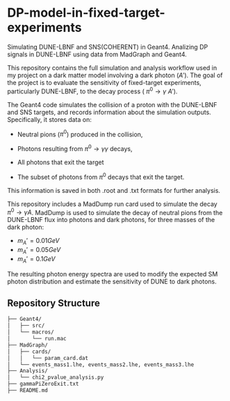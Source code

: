 # DP-model-in-fixed-target-experiments
Simulating DUNE-LBNF and SNS(COHERENT) in Geant4. Analizing DP signals in DUNE-LBNF using data from MadGraph and Geant4.

This repository contains the full simulation and analysis workflow used in my project on a dark matter model involving a dark photon ($A'$). The goal of the project is to evaluate the sensitivity of fixed-target experiments, particularly DUNE-LBNF, to the decay process \( $\pi^0→\gamma$ $A'$).

The Geant4 code simulates the collision of a proton with the DUNE-LBNF and SNS targets, and records information about the simulation outputs. Specifically, it stores data on:

- Neutral pions ($\pi^0$) produced in the collision,

- Photons resulting from $\pi^0→γγ$ decays,

- All photons that exit the target

- The subset of photons from $\pi^0$ decays that exit the target.

This information is saved in both .root and .txt formats for further analysis.

This repository includes a MadDump run card used to simulate the decay $\pi^0 →γA$. MadDump is used to simulate the decay of neutral pions from the DUNE-LBNF flux into photons and dark photons, for three masses of the dark photon:

- $m_A'= 0.01 GeV$
- $m_A'=0.05GeV$
- $m_A'= 0.1 GeV$

The resulting photon energy spectra are used to modify the expected SM photon distribution and estimate the sensitivity of DUNE to dark photons.

## Repository Structure

```bash
├── Geant4/
│   ├── src/
│   └── macros/
│       └── run.mac
├── MadGraph/
│   ├── cards/
│   │   └── param_card.dat
│   └── events_mass1.lhe, events_mass2.lhe, events_mass3.lhe
├── Analysis/
│   └── chi2_pvalue_analysis.py
├── gammaPiZeroExit.txt
├── README.md
